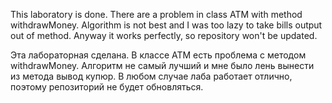This laboratory is done. There are a problem in class ATM with method withdrawMoney. Algorithm is not best and I was too lazy to take bills output out of method. Anyway it works perfectly, so repository won't be updated.

Эта лабораторная сделана. В классе ATM есть проблема с методом withdrawMoney. Алгоритм не самый лучший и мне было лень вынести из метода вывод купюр. В любом случае лаба работает отлично, поэтому репозиторий не будет обновляться.
